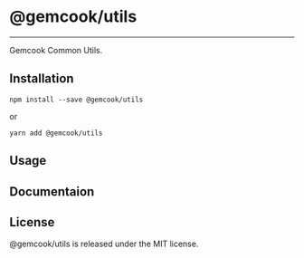 # @gemcook/utils

---

Gemcook Common Utils.

## Installation

```shell
npm install --save @gemcook/utils
```

or

```shell
yarn add @gemcook/utils
```

## Usage

## Documentaion

## License

@gemcook/utils is released under the MIT license.
